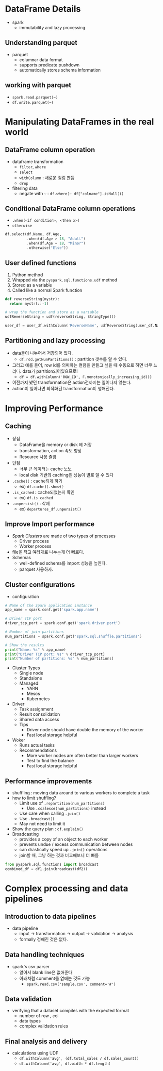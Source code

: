 # DataFrame Details
- spark
  - immutability and lazy processing
## Understanding parquet
- parquet
  - columnar data format
  - supports predicate pushdown
  - automatically stores schema information
## working with parquet
- `spark.read.parquet(~)`
- `df.write.parquet(~)`

# Manipulating DataFrames in the real world
## DataFrame column operation
- dataframe transformation
  - `filter`, `where`
  - `select`
  - `withColumn` : 새로운 컬럼 만듬
  - `drop`
- filtering data
  - negate with `~` : `df.where(~ df["colname"].isNull())`
## Conditional DataFrame column operations
- `.when(<if condition>, <then x>)`
- `otherwise`
```python
df.select(df.Name, df.Age,
          .when(df.Age > 18, "Adult")
          .when(df.Age = 18, "Minor")
          .otherwise("Else"))
```

## User defined functions
1. Python method
2. Wrapped via the `pyspark.sql.functions.udf` method
3. Stored as a variable
4. Called like a normal Spark function

```python
def reverseString(mystr):
  return mystr[::-1]

# wrap the function and store as a variable
udfReverseString = udf(reverseString, StringType())

user_df = user_df.withColumn('ReverseName', udfReverseString(user_df.Name))
```

## Partitioning and lazy processing
- data들이 나누어서 저장되어 있다.
  - `df.rdd.getNumPartitions()` : partition 갯수를 알 수 있다.
- 그리고 예를 들어, row id를 의미하는 컬럼을 만들고 싶을 때 수동으로 하면 너무 느리다. data가 partition되어있으므로!
  - `df = df.withColumn('ROW_ID', F.monotonically_increasing_id())`
- 이전까지 봤던 transformation은 action전까지는 일어나지 않는다.
- action이 일어나면 최적화된 transformation이 행해진다.

# Improving Performance

## Caching
- 장점
  - DataFrame을 memory or disk 에 저장
  - transformation, action 속도 향상
  - Resource 사용 줄임
- 단점
  - 너무 큰 데이터는 cache 노노
  - local disk 기반의 caching은 성능이 별로 일 수 있다
- `.cache()` : cache되게 하기
  - ex) `df.cache().show()`
- `.is_cached` : cache되었는지 확인
  - ex) `df.is_cached`
- `.unpersist()` : 삭제
  - ex) `departures_df.unpersist()`

## Improve Import performance
- *Spark Clusters* are made of two types of processes
  - Driver process
  - Worker process
- file을 작고 여러개로 나누는게 더 빠르다.
- Schemas
  - well-defined schema를 import 성능을 높인다.
  - parquet 사용하자.

## Cluster configurations
- configuration
```python
# Name of the Spark application instance
app_name = spark.conf.get('spark.app.name')

# Driver TCP port
driver_tcp_port = spark.conf.get('spark.driver.port')

# Number of join partitions
num_partitions = spark.conf.get('spark.sql.shuffle.partitions')

# Show the results
print("Name: %s" % app_name)
print("Driver TCP port: %s" % driver_tcp_port)
print("Number of partitions: %s" % num_partitions)
```
- Cluster Types
  - Single node
  - Standalone
  - Managed
    - YARN
    - Mesos
    - Kubernetes
- Driver
  - Task assignment
  - Result consolidation
  - Shared data access
  - Tips
    - Driver node should have double the memory of the worker
    - Fast local storage helpful
- Woker
  - Runs actual tasks
  - Recommendations
    - More worker nodes are often better than larger workers
    - Test to find the balance
    - Fast local storage helpful

## Performance improvements
- shuffling : moving data around to various workers to complete a task
- how to limit shuffling?
  - Limit use of `.repartition(num_partitions)`
    - Use `.coalesce(num_partitions)` instead
  - Use care when calling `.join()`
  - Use `.broadcast()`
  - May not need to limit it
- Show the query plan : `df.explain()`
- Broadcasting
  - provides a copy of an object to each worker
  - prevents undue / excess communication between nodes
  - can drastically speed up `.join()` operations
  - join할 때, 그냥 하는 것과 비교해보니 더 빠름

```python
from pyspark.sql.functions import broadcast
combined_df = df1.join(broadcast(df2))
```

# Complex processing and data pipelines
## Introduction to data pipelines
- data pipeline
  - input -> transformation -> output -> validation -> analysis
  - formally 정해진 것은 없다.

## Data handling techniques
- spark's csv parser
  - 알아서 blank line은 없애준다
  - 아래처럼 comment를 없애는 것도 가능
    - `spark.read.csv('sample.csv', comment='#')`

## Data validation
- verifying that a dataset compiles with the expected format
  - number of row , col
  - data types
  - complex validation rules

## Final analysis and delivery
- calculations using UDF
  - `df.withColumn('avg', (df.total_sales / df.sales_count))`
  - `df.withColumn('avg', df.width * df.length)`